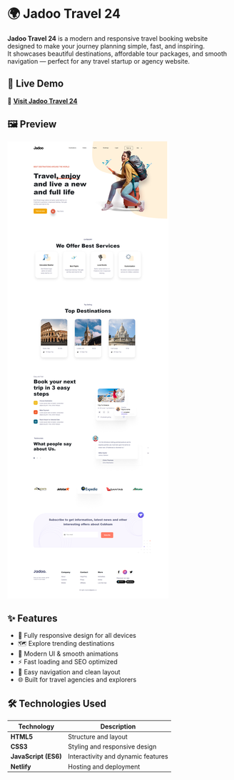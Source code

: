 # 🌍 Jadoo Travel 24

**Jadoo Travel 24** is a modern and responsive travel booking website designed to make your journey planning simple, fast, and inspiring.  
It showcases beautiful destinations, affordable tour packages, and smooth navigation — perfect for any travel startup or agency website.

## 🚀 Live Demo  
🔗 **[Visit Jadoo Travel 24](https://jadootravel24.netlify.app/)**

## 🖼️ Preview  
![Jadoo Travel 24 Preview](https://github.com/MuradHasan49/Jadoo-Travel-Agency/blob/main/JadooTravel.png)  

## ✨ Features

- 🧭 Fully responsive design for all devices  
- 🗺️ Explore trending destinations  
- 💬 Modern UI & smooth animations  
- ⚡ Fast loading and SEO optimized  
- 🧳 Easy navigation and clean layout  
- 🌐 Built for travel agencies and explorers  

## 🛠️ Technologies Used

| Technology | Description |
|-------------|-------------|
| **HTML5** | Structure and layout |
| **CSS3** | Styling and responsive design |
| **JavaScript (ES6)** | Interactivity and dynamic features |
| **Netlify** | Hosting and deployment |


